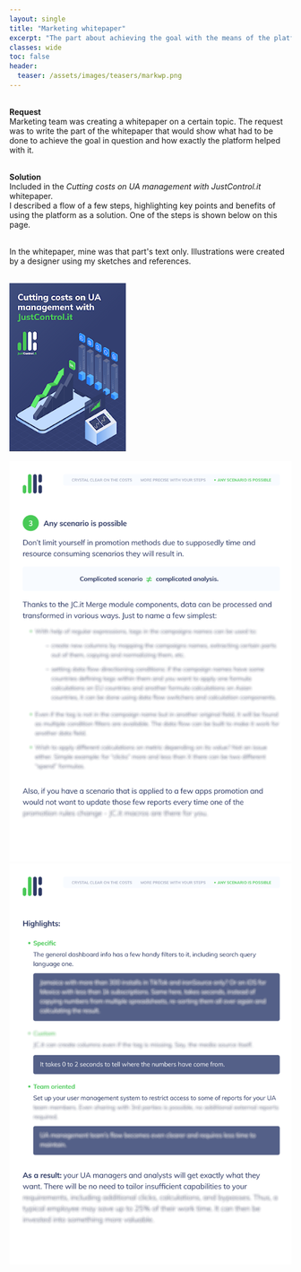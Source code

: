 ```yaml
---
layout: single
title: "Marketing whitepaper"
excerpt: "The part about achieving the goal with the means of the platform"
classes: wide
toc: false
header:
  teaser: /assets/images/teasers/markwp.png
---
```


<div class="sampleinfo">

  <br>
  <strong>Request</strong><br>
  Marketing team was creating a whitepaper on a certain topic. The request was to write the part of the whitepaper that would show what had to be done to achieve the goal in question and how exactly the platform helped with it.<br><br>
  
  <strong>Solution</strong><br>
  Included in the <em>Cutting costs on UA management with JustControl.it</em> whitepaper.<br> 
  I described a flow of a few steps, highlighting key points and benefits of using the platform as a solution. One of the steps is shown below on this page.<br><br>
  
  In the whitepaper, mine was that part's text only. Illustrations were created by a designer using my sketches and references.<br><br> 

  <a href="/assets/images/markwp/cover.png"><img class="align-center dropshadow" src="/assets/images/markwp/cover_prev.png"></a>
  &nbsp;

</div>


<img class="align-center dropshadow" src="/assets/images/markwp/01.png">

<br>

<img class="align-center dropshadow" src="/assets/images/markwp/02.png">

<br>

